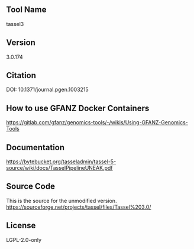 ## Tool Name
tassel3
## Version
3.0.174
## Citation
DOI: 10.1371/journal.pgen.1003215 
## How to use GFANZ Docker Containers
https://gitlab.com/gfanz/genomics-tools/-/wikis/Using-GFANZ-Genomics-Tools
## Documentation
https://bytebucket.org/tasseladmin/tassel-5-source/wiki/docs/TasselPipelineUNEAK.pdf
## Source Code
This is the source for the unmodified version.
https://sourceforge.net/projects/tassel/files/Tassel%203.0/
## License
LGPL-2.0-only

